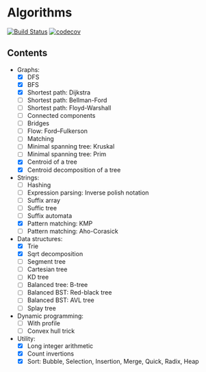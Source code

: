 # Algorithms
[![Build Status](https://travis-ci.org/CUBERLEON/algs.svg?branch=master)](https://travis-ci.org/CUBERLEON/algs)
[![codecov](https://codecov.io/gh/CUBERLEON/algs/branch/master/graph/badge.svg)](https://codecov.io/gh/CUBERLEON/algs)

## Contents
- Graphs:
    - [x] DFS
    - [x] BFS
    - [x] Shortest path: Dijkstra
    - [ ] Shortest path: Bellman-Ford
    - [ ] Shortest path: Floyd-Warshall
    - [ ] Connected components
    - [ ] Bridges
    - [ ] Flow: Ford–Fulkerson
    - [ ] Matching
    - [ ] Minimal spanning tree: Kruskal
    - [ ] Minimal spanning tree: Prim
    - [x] Centroid of a tree
    - [x] Centroid decomposition of a tree
- Strings:
    - [ ] Hashing
    - [ ] Expression parsing: Inverse polish notation
    - [ ] Suffix array
    - [ ] Suffic tree
    - [ ] Suffix automata
    - [x] Pattern matching: KMP
    - [ ] Pattern matching: Aho-Corasick
- Data structures:
    - [x] Trie
    - [x] Sqrt decomposition
    - [ ] Segment tree
    - [ ] Cartesian tree
    - [ ] KD tree
    - [ ] Balanced tree: B-tree
    - [ ] Balanced BST: Red-black tree
    - [ ] Balanced BST: AVL tree
    - [ ] Splay tree
- Dynamic programming:
    - [ ] With profile
    - [ ] Convex hull trick
- Utility:
    - [x] Long integer arithmetic
    - [x] Count invertions
    - [x] Sort: Bubble, Selection, Insertion, Merge, Quick, Radix, Heap